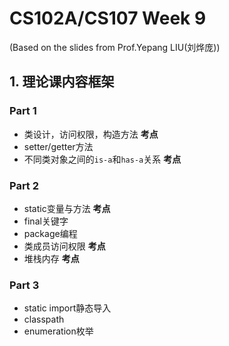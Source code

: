 # CS102A/CS107 Week 9
(Based on the slides from Prof.Yepang LIU(刘烨庞))        

## 1. 理论课内容框架

### Part 1
- 类设计，访问权限，构造方法 **考点**
- setter/getter方法
- 不同类对象之间的```is-a```和```has-a```关系 **考点**

### Part 2
- static变量与方法 **考点**
- final关键字
- package编程
- 类成员访问权限 **考点**
- 堆栈内存 **考点**

### Part 3
- static import静态导入
- classpath
- enumeration枚举

